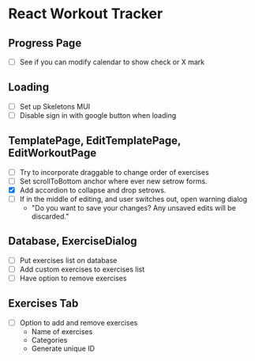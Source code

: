 # React Workout Tracker

## Progress Page

-   [ ] See if you can modify calendar to show check or X mark

## Loading

-   [ ] Set up Skeletons MUI
-   [ ] Disable sign in with google button when loading

## TemplatePage, EditTemplatePage, EditWorkoutPage

-   [ ] Try to incorporate draggable to change order of exercises
-   [ ] Set scrollToBottom anchor where ever new setrow forms.
-   [x] Add accordion to collapse and drop setrows.
-   [ ] If in the middle of editing, and user switches out, open warning dialog
    -   "Do you want to save your changes? Any unsaved edits will be discarded."

## Database, ExerciseDialog

-   [ ] Put exercises list on database
-   [ ] Add custom exercises to exercises list
-   [ ] Have option to remove exercises

## Exercises Tab

-   [ ] Option to add and remove exercises
    -   Name of exercises
    -   Categories
    -   Generate unique ID
